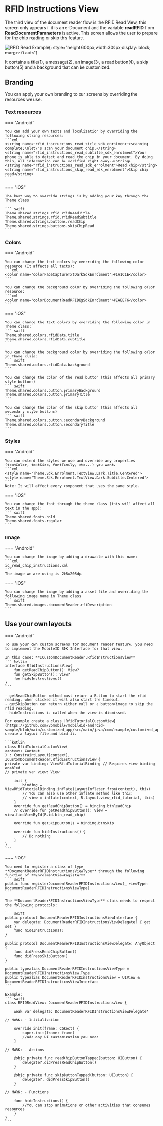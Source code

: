 # RFID Instructions View

The third view of the document reader flow is the RFID Read View, this screen only appears if it is an e-Document and the variable **readRFID** from **ReadDocumentParameters** is active. This screen allows the user to prepare for the chip reading or skip this feature.

![RFID Read Example](Assets/DR_Skip_Chip_Screen.PNG "Document Reader Default RFID Read Screen"){: style="height:600px;width:300px;display: block; margin: 0 auto"}

It contains a title(1), a message(2), an image(3), a read button(4), a skip button(5) and a background that can be customized. 

## Branding

You can apply your own branding to our screens by overriding the resources we use.

### Text resources

=== "Android"

    You can add your own texts and localization by overriding the following string resources:
    ```xml
    <string name="rfid_instructions_read_title_sdk_enrolment">Scanning complete;\nlet\'s scan your document chip.</string>
    <string name="rfid_instructions_read_subtitle_sdk_enrolment">Your phone is able to detect and read the chip in your document. By doing this, all information can be verified right away.</string>
    <string name="rfid_instructions_read_sdk_enrolment">Read chip</string>
    <string name="rfid_instructions_skip_read_sdk_enrolment">Skip chip read</string>
    ```

=== "iOS"

    The best way to override strings is by adding your key through the Theme class
    
    ``` swift
    Theme.shared.strings.rfid.rfidReadTitle
    Theme.shared.strings.rfid.rfidReadSubtitle
    Theme.shared.strings.buttons.readChip
    Theme.shared.strings.buttons.skipChipRead
    ```

### Colors
=== "Android"

    You can change the text colors by overriding the following color resource (It affects all texts):
    ```xml
    <color name="colorFaceCaptureTxtDarkSdkEnrolment">#1A1C1E</color>
    ```

    You can change the background color by overriding the following color resource:
    ```xml
    <color name="colorDocumentReadRFIDBgSdkEnrolment">#EAEEF6</color>
    ```

=== "iOS"

    You can change the text colors by overriding the following color in Theme class:
    ``` swift
    Theme.shared.colors.rfidData.title
    Theme.shared.colors.rfidData.subtitle
    ```
    
    You can change the background color by overriding the following color in Theme class:
    ``` swift
    Theme.shared.colors.rfidData.background
    ```

    You can change the color of the read button (this affects all primary style buttons)
    ``` swift
    Theme.shared.colors.button.primaryBackground
    Theme.shared.colors.button.primaryTitle
    ```
    
    You can change the color of the skip button (this affects all secondary style buttons)
    ``` swift
    Theme.shared.colors.button.secondaryBackground
    Theme.shared.colors.button.secondaryTitle
    ```
    
### Styles
=== "Android"

    You can extend the styles we use and override any properties (textColor, textSize, fontFamily, etc...) you want.
    ```xml
    <style name="Theme.Sdk.Enrolment.TextView.Dark.Title.Centered">
    <style name="Theme.Sdk.Enrolment.TextView.Dark.Subtitle.Centered">
    ```
    Note: It will affect every component that uses the same style.

=== "iOS"

    You can change the font through the theme class (this will affect all text in the app):
    ``` swift
    Theme.shared.fonts.bold
    Theme.shared.fonts.regular
    ```

### Image

=== "Android"

    You can change the image by adding a drawable with this name:
    ```xml
    ic_read_chip_instructions.xml
    ```
    The image we are using is 208x208dp.

=== "iOS"
    
    You can change the image by adding a asset file and overriding the following image name in Theme class
    ``` swift
    Theme.shared.images.documentReader.rfiDescription
    ```

## Use your own layouts

=== "Android"

    To use your own custom screens for document reader feature, you need to implement the MobileID SDK Interface for that view.

    In this case: **ICustomDocumentReader.RfidInstructionsView**
    ``` kotlin
    interface RfidInstructionsView{
        fun getReadChipButton(): View?
        fun getSkipButton(): View?
        fun hideInstructions()
    }
    ```

    - getReadChipButton method must return a Button to start the rfid reading, when clicked it will also start the timeout.
    - getSkipButton can return either null or a button/image to skip the rfid reading.
    - hideInstructions is called when the view is dismissed.
    
    For example create a class [RfidTutorialCustomView](https://github.com/vbmobile/mobileid-android-sample/blob/main/customized_app/src/main/java/com/example/customized_app/presentation/readDocument/customViews/RfidTutorialCustomView.kt), create a layout file and bind it.

    ```kotlin
    class RfidTutorialCustomView(
    context: Context
    ) : ConstraintLayout(context), ICustomDocumentReader.RfidInstructionsView {
    private var binding: ViewRfidTutorialBinding // Requires view binding enabled
    // private var view: View
    
        init {
            binding = ViewRfidTutorialBinding.inflate(LayoutInflater.from(context), this)
            // You can also use other inflate method like this:
            // view = inflate(context, R.layout.view_rfid_tutorial, this)
        }
        override fun getReadChipButton() = binding.btnReadChip
        // override fun getReadChipButton(): View = view.findViewById(R.id.btn_read_chip)
    
        override fun getSkipButton() = binding.btnSkip
    
        override fun hideInstructions() {
            // Do nothing
        }
    }
    ```
    
=== "iOS"

    You need to register a class of type **DocumentReaderRFIDInstructionsViewType** through the following function of **EnrolmentViewRegister**
    ``` swift
    public func registerDocumentReaderRFIDInstructionsView(_ viewType: DocumentReaderRFIDInstructionsViewType)
    ```
    
    The **DocumentReaderRFIDInstructionsViewType** class needs to respect the following protocols:
    
    ``` swift
    public protocol DocumentReaderRFIDInstructionsViewInterface {
        var delegate: DocumentReaderRFIDInstructionsViewDelegate? { get set }
        func hideInstructions()
    }

    public protocol DocumentReaderRFIDInstructionsViewDelegate: AnyObject {
        func didPressReadChipButton()
        func didPressSkipButton()
    }

    public typealias DocumentReaderRFIDInstructionsViewType = DocumentReaderRFIDInstructionsView.Type
    public typealias DocumentReaderRFIDInstructionsView = UIView & DocumentReaderRFIDInstructionsViewInterface
    ```
    
    Example:
    ``` swift
    class RFIDReadView: DocumentReaderRFIDInstructionsView {
    
        weak var delegate: DocumentReaderRFIDInstructionsViewDelegate?
    
    // MARK: - Initialization

        override init(frame: CGRect) {
            super.init(frame: frame)
            //add any UI customization you need
        }
        
    // MARK: - Actions

        @objc private func readChipButtonTapped(button: UIButton) {
            delegate?.didPressReadChipButton()
        }

        @objc private func skipButtonTapped(button: UIButton) {
            delegate?. didPressSkipButton()
        }
    
    // MARK: - Functions

        func hideInstructions() {
            //You can stop animations or other activities that consumes resources 
        }
    }
    ```

